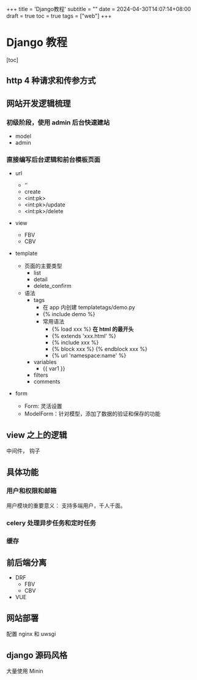 +++
title = 'Django教程'
subtitle = ""
date = 2024-04-30T14:07:14+08:00
draft = true
toc = true
tags = ["web"]
+++

# Django 教程

[toc]

## http 4 种请求和传参方式

## 网站开发逻辑梳理

### 初级阶段，使用 admin 后台快速建站

-   model
-   admin

### 直接编写后台逻辑和前台模板页面

-   url
    -   ‘’
    -   create
    -   \<int:pk\>
    -   \<int:pk\>/update
    -   \<int:pk\>/delete
-   view
    -   FBV
    -   CBV
-   template

    -   页面的主要类型
        -   list
        -   detail
        -   delete_confirm
    -   语法
        -   tags
            -   在 app 内创建 templatetags/demo.py
            -   {% include demo %}
            -   常用语法
                -   {% load xxx %} **在 html 的最开头**
                -   {% extends 'xxx.html' %}
                -   {% include xxx %}
                -   {% block xxx %} {% endblock xxx %}
                -   {% url 'namespace:name' %}
        -   variables
            -   {{ var1 }}
        -   filters
        -   comments

-   form
    -   Form: 灵活设置
    -   ModelForm：针对模型，添加了数据的验证和保存的功能

## view 之上的逻辑

中间件， 钩子

## 具体功能

### 用户和权限和邮箱

用户模块的重要意义： 支持多端用户，千人千面。

### celery 处理异步任务和定时任务

### 缓存

## 前后端分离

-   DRF
    -   FBV
    -   CBV
-   VUE

## 网站部署

配置 nginx 和 uwsgi

## django 源码风格

大量使用 Minin
